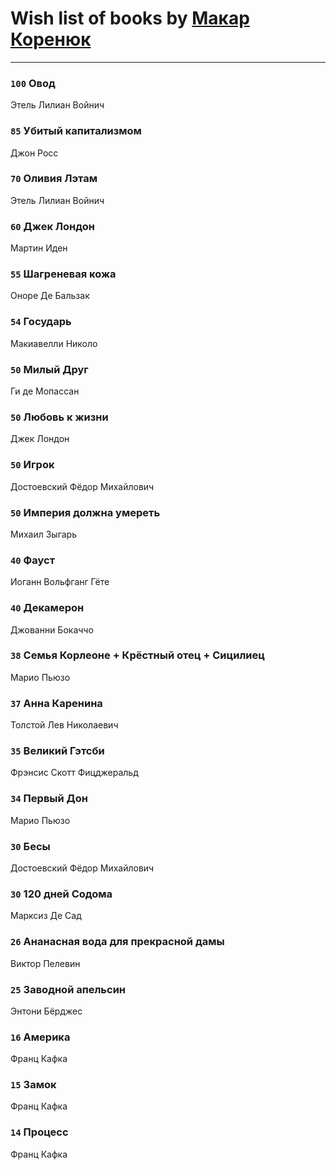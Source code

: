 # Wish list of books by [Макар Коренюк](http://vk.com/id126368737)
---

### `100` Овод
Этель Лилиан Войнич

### `85` Убитый капитализмом
Джон Росс

### `70` Оливия Лэтам
Этель Лилиан Войнич

### `60` Джек Лондон
Мартин Иден

### `55` Шагреневая кожа
Оноре Де Бальзак

### `54` Государь
Макиавелли Николо

### `50` Милый Друг
Ги де Мопассан

### `50` Любовь к жизни
Джек Лондон

### `50` Игрок
Достоевский Фёдор Михайлович

### `50` Империя должна умереть
Михаил Зыгарь

### `40` Фауст
Иоганн Вольфганг Гёте

### `40` Декамерон
Джованни Бокаччо

### `38` Семья Корлеоне + Крёстный отец + Сицилиец
Марио Пьюзо

### `37` Анна Каренина
Толстой Лев Николаевич

### `35` Великий Гэтсби
Фрэнсис Скотт Фицджеральд

### `34` Первый Дон
Марио Пьюзо

### `30` Бесы
Достоевский Фёдор Михайлович

### `30` 120 дней Содома
Марксиз Де Сад

### `26` Ананасная вода для прекрасной дамы
Виктор Пелевин

### `25` Заводной апельсин
Энтони Бёрджес

### `16` Америка
Франц Кафка

### `15` Замок
Франц Кафка

### `14` Процесс
Франц Кафка

